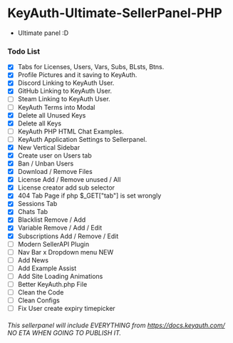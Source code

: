 # KeyAuth-Ultimate-SellerPanel-PHP
- Ultimate panel :D

### Todo List
- [x] Tabs for Licenses, Users, Vars, Subs, BLsts, Btns.
- [x] Profile Pictures and it saving to KeyAuth.
- [x] Discord Linking to KeyAuth User.
- [x] GitHub Linking to KeyAuth User.
- [ ] Steam Linking to KeyAuth User.
- [ ] KeyAuth Terms into Modal
- [x] Delete all Unused Keys
- [x] Delete all Keys
- [ ] KeyAuth PHP HTML Chat Examples.
- [ ] KeyAuth Application Settings to Sellerpanel.
- [x] New Vertical Sidebar
- [x] Create user on Users tab
- [x] Ban / Unban Users
- [x] Download / Remove Files
- [x] License Add / Remove unused / All
- [x] License creator add sub selector
- [x] 404 Tab Page if php $_GET["tab"] is set wrongly
- [x] Sessions Tab
- [x] Chats Tab
- [x] Blacklist Remove / Add
- [x] Variable Remove / Add / Edit
- [x] Subscriptions Add / Remove / Edit
- [ ] Modern SellerAPI Plugin
- [ ] Nav Bar x Dropdown menu NEW
- [ ] Add News
- [ ] Add Example Assist
- [ ] Add Site Loading Animations
- [ ] Better KeyAuth.php File
- [ ] Clean the Code
- [ ] Clean Configs
- [ ] Fix User create expiry timepicker

###### This sellerpanel will include EVERYTHING from https://docs.keyauth.com/ NO ETA WHEN GOING TO PUBLISH IT.
